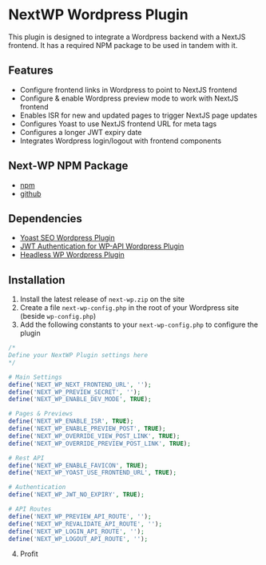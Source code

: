 # NextWP Wordpress Plugin
This plugin is designed to integrate a Wordpress backend with a NextJS frontend. It has a required NPM package to be used in tandem with it.

## Features
- Configure frontend links in Wordpress to point to NextJS frontend
- Configure & enable Wordpress preview mode to work with NextJS frontend
- Enables ISR for new and updated pages to trigger NextJS page updates
- Configures Yoast to use NextJS frontend URL for meta tags
- Configures a longer JWT expiry date
- Integrates Wordpress login/logout with frontend components

## Next-WP NPM Package
- [npm](https://www.npmjs.com/package/next-wp)
- [github](https://github.com/cloak-labs/next-wp)

## Dependencies
- [Yoast SEO Wordpress Plugin](https://wordpress.org/plugins/wordpress-seo/)
- [JWT Authentication for WP-API Wordpress Plugin](https://wordpress.org/plugins/jwt-authentication-for-wp-rest-api/)
- [Headless WP Wordpress Plugin](https://github.com/cloak-labs/headless-wp-plugin)

## Installation
1. Install the latest release of `next-wp.zip` on the site
2. Create a file `next-wp-config.php` in the root of your Wordpress site (beside `wp-config.php`)
3. Add the following constants to your `next-wp-config.php` to configure the plugin
```php
/* 
Define your NextWP Plugin settings here
*/

# Main Settings
define('NEXT_WP_NEXT_FRONTEND_URL', '');
define('NEXT_WP_PREVIEW_SECRET', '');
define('NEXT_WP_ENABLE_DEV_MODE', TRUE);

# Pages & Previews
define('NEXT_WP_ENABLE_ISR', TRUE);
define('NEXT_WP_ENABLE_PREVIEW_POST', TRUE);
define('NEXT_WP_OVERRIDE_VIEW_POST_LINK', TRUE);
define('NEXT_WP_OVERRIDE_PREVIEW_POST_LINK', TRUE);

# Rest API
define('NEXT_WP_ENABLE_FAVICON', TRUE);
define('NEXT_WP_YOAST_USE_FRONTEND_URL', TRUE);

# Authentication
define('NEXT_WP_JWT_NO_EXPIRY', TRUE);

# API Routes
define('NEXT_WP_PREVIEW_API_ROUTE', '');
define('NEXT_WP_REVALIDATE_API_ROUTE', '');
define('NEXT_WP_LOGIN_API_ROUTE', '');
define('NEXT_WP_LOGOUT_API_ROUTE', '');
```
4. Profit